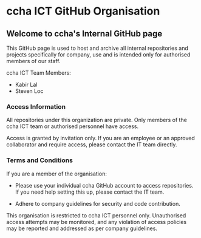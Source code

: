 # ccha ICT GitHub Organisation
## Welcome to ccha's Internal GitHub page

This GitHub page is used to host and archive all internal repositories and projects specifically for company, use and is intended only for authorised members of our staff.

ccha ICT Team Members:

- Kabir Lal
- Steven Loc


### Access Information
All repositories under this organization are private. Only members of the ccha ICT team or authorised personnel have access.

Access is granted by invitation only. If you are an employee or an approved collaborator and require access, please contact the IT team directly.

### Terms and Conditions
If you are a member of the organisation:

- Please use your individual ccha GitHub account to access repositories. If you need help setting this up, please contact the IT team.

- Adhere to company guidelines for security and code contribution.

This organisation is restricted to ccha ICT personnel only. Unauthorised access attempts may be monitored, and any violation of access policies may be reported and addressed as per company guidelines. 
